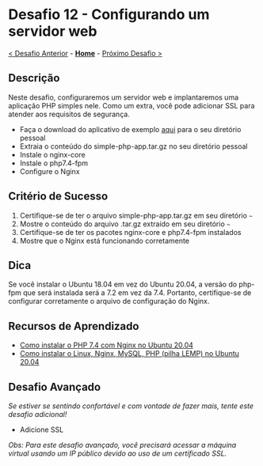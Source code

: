 # Desafio 12 - Configurando um servidor web

[< Desafio Anterior](./Challenge-11.md) - **[Home](../README.md)** - [Próximo Desafio >](./Challenge-13.md)

## Descrição

Neste desafio, configuraremos um servidor web e implantaremos uma aplicação PHP simples nele. Como um extra, você pode adicionar SSL para atender aos requisitos de segurança.

- Faça o download do aplicativo de exemplo [aqui](./resources/simple-php-app.tar.gz?raw=true) para o seu diretório pessoal
- Extraia o conteúdo do simple-php-app.tar.gz no seu diretório pessoal
- Instale o nginx-core
- Instale o php7.4-fpm
- Configure o Nginx

## Critério de Sucesso

1. Certifique-se de ter o arquivo simple-php-app.tar.gz em seu diretório `~`
2. Mostre o conteúdo do arquivo .tar.gz extraído em seu diretório `~`
3. Certifique-se de ter os pacotes nginx-core e php7.4-fpm instalados
4. Mostre que o Nginx está funcionando corretamente

## Dica

Se você instalar o Ubuntu 18.04 em vez do Ubuntu 20.04, a versão do php-fpm que será instalada será a 7.2 em vez da 7.4. Portanto, certifique-se de configurar corretamente o arquivo de configuração do Nginx.

## Recursos de Aprendizado

- [Como instalar o PHP 7.4 com Nginx no Ubuntu 20.04](https://www.rosehosting.com/blog/how-to-install-php-7-4-with-nginx-on-ubuntu-20-04/)
- [Como instalar o Linux, Nginx, MySQL, PHP (pilha LEMP) no Ubuntu 20.04](https://www.digitalocean.com/community/tutorials/how-to-install-linux-nginx-mysql-php-lemp-stack-on-ubuntu-20-04)

## Desafio Avançado
*Se estiver se sentindo confortável e com vontade de fazer mais, tente este desafio adicional!*

- Adicione SSL

_Obs: Para este desafio avançado, você precisará acessar a máquina virtual usando um IP público devido ao uso de um certificado SSL._
